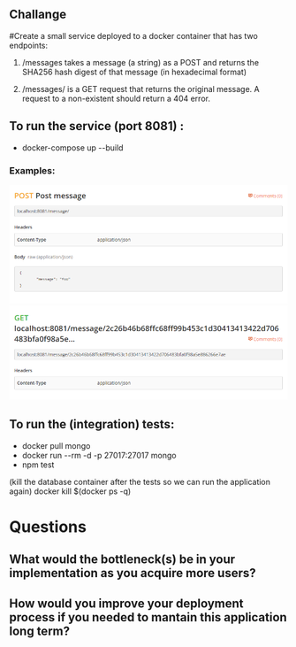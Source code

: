 ## Challange

#Create a small service deployed to a docker container that has two endpoints:

1. /messages takes a message (a string) as a POST and returns the SHA256 hash digest of that
message (in hexadecimal format)

2. /messages/<hash> is a GET request that returns the original message. A request to a non-existent
<hash> should return a 404 error.


## To run the service (port 8081) :

- docker-compose up --build

### Examples: 

![Examples](test-examples.PNG)

## To run the (integration) tests:

 - docker pull mongo
 - docker run --rm -d -p 27017:27017 mongo
 - npm test

(kill the database container after the tests so we can run the application again)
docker kill $(docker ps -q)

# Questions

## What would the bottleneck(s) be in your implementation as you acquire more users?

## How would you improve your deployment process if you needed to mantain this application long term? 
